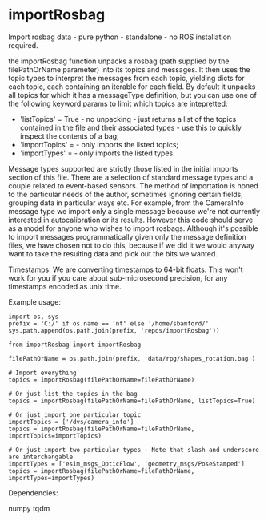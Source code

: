 # importRosbag
Import rosbag data - pure python - standalone - no ROS installation required.

the importRosbag function unpacks a rosbag (path supplied by the filePathOrName parameter) into its topics and messages. 
It then uses the topic types to interpret the messages from each topic, yielding dicts for each topic, each containing an iterable for each field.
By default it unpacks all topics for which it has a messageType definition, but you can use one of the following keyword params to limit which topics are intepretted:

* 'listTopics' = True - no unpacking - just returns a list of the topics contained in the file and their associated types - use this to quickly inspect the contents of a bag;
* 'importTopics' = <list of strings> - only imports the listed topics;
* 'importTypes' = <list of strings> - only imports the listed types.

Message types supported are strictly those listed in the initial imports section of this file.
There are a selection of standard message types and a couple related to event-based sensors. 
The method of importation is honed to the particular needs of the author, sometimes ignoring certain fields, grouping data in particular ways etc. 
For example, from the CameraInfo message type we import only a single message because we're not currently interested in autocalibration or its results.
However this code should serve as a model for anyone who wishes to import rosbags.
Although it's possible to import messages programmatically given only the message definition files, we have chosen not to do this, because if we did it we would anyway want to take the resulting data and pick out the bits we wanted. 

Timestamps: We are converting timestamps to 64-bit floats. This won't work for you if you care about sub-microsecond precision, for any timestamps encoded as unix time. 

Example usage:

```
import os, sys
prefix = 'C:/' if os.name == 'nt' else '/home/sbamford/'    
sys.path.append(os.path.join(prefix, 'repos/importRosbag'))

from importRosbag import importRosbag

filePathOrName = os.path.join(prefix, 'data/rpg/shapes_rotation.bag')

# Import everything
topics = importRosbag(filePathOrName=filePathOrName)

# Or just list the topics in the bag
topics = importRosbag(filePathOrName=filePathOrName, listTopics=True)

# Or just import one particular topic
importTopics = ['/dvs/camera_info']
topics = importRosbag(filePathOrName=filePathOrName, importTopics=importTopics)

# Or just import two particular types - Note that slash and underscore are interchangable
importTypes = ['esim_msgs_OpticFlow', 'geometry_msgs/PoseStamped']
topics = importRosbag(filePathOrName=filePathOrName, importTypes=importTypes)
```

Dependencies:

numpy
tqdm



